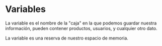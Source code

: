 # Variables

La variable es el nombre de la "caja" en la que podemos guardar nuestra información, pueden contener productos, usuarios, y cualquier otro dato.

La variable es una reserva de nuestro espacio de memoria.
